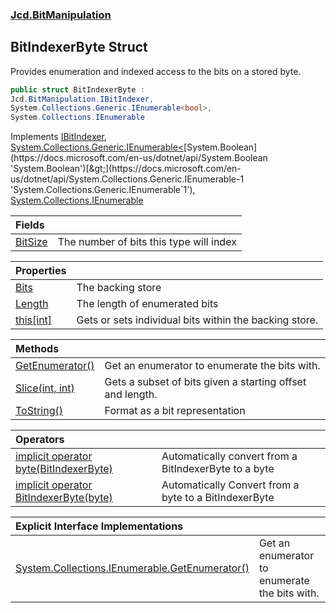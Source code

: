 ### [Jcd.BitManipulation](Jcd.BitManipulation.md 'Jcd.BitManipulation')

## BitIndexerByte Struct

Provides enumeration and indexed access to the bits on a stored byte.

```csharp
public struct BitIndexerByte :
Jcd.BitManipulation.IBitIndexer,
System.Collections.Generic.IEnumerable<bool>,
System.Collections.IEnumerable
```

Implements [IBitIndexer](Jcd.BitManipulation.IBitIndexer.md 'Jcd.BitManipulation.IBitIndexer'), [System.Collections.Generic.IEnumerable&lt;](https://docs.microsoft.com/en-us/dotnet/api/System.Collections.Generic.IEnumerable-1 'System.Collections.Generic.IEnumerable`1')[System.Boolean](https://docs.microsoft.com/en-us/dotnet/api/System.Boolean 'System.Boolean')[&gt;](https://docs.microsoft.com/en-us/dotnet/api/System.Collections.Generic.IEnumerable-1 'System.Collections.Generic.IEnumerable`1'), [System.Collections.IEnumerable](https://docs.microsoft.com/en-us/dotnet/api/System.Collections.IEnumerable 'System.Collections.IEnumerable')

| Fields                                                                                                |                                         |
|:------------------------------------------------------------------------------------------------------|:----------------------------------------|
| [BitSize](Jcd.BitManipulation.BitIndexerByte.BitSize.md 'Jcd.BitManipulation.BitIndexerByte.BitSize') | The number of bits this type will index |

| Properties                                                                                                  |                                                        |
|:------------------------------------------------------------------------------------------------------------|:-------------------------------------------------------|
| [Bits](Jcd.BitManipulation.BitIndexerByte.Bits.md 'Jcd.BitManipulation.BitIndexerByte.Bits')                | The backing store                                      |
| [Length](Jcd.BitManipulation.BitIndexerByte.Length.md 'Jcd.BitManipulation.BitIndexerByte.Length')          | The length of enumerated bits                          |
| [this[int]](Jcd.BitManipulation.BitIndexerByte.this[int].md 'Jcd.BitManipulation.BitIndexerByte.this[int]') | Gets or sets individual bits within the backing store. |

| Methods                                                                                                                       |                                                           |
|:------------------------------------------------------------------------------------------------------------------------------|:----------------------------------------------------------|
| [GetEnumerator()](Jcd.BitManipulation.BitIndexerByte.GetEnumerator().md 'Jcd.BitManipulation.BitIndexerByte.GetEnumerator()') | Get an enumerator to enumerate the bits with.             |
| [Slice(int, int)](Jcd.BitManipulation.BitIndexerByte.Slice(int,int).md 'Jcd.BitManipulation.BitIndexerByte.Slice(int, int)')  | Gets a subset of bits given a starting offset and length. |
| [ToString()](Jcd.BitManipulation.BitIndexerByte.ToString().md 'Jcd.BitManipulation.BitIndexerByte.ToString()')                | Format as a bit representation                            |

| Operators                                                                                                                                                                                                                     |                                                       |
|:------------------------------------------------------------------------------------------------------------------------------------------------------------------------------------------------------------------------------|:------------------------------------------------------|
| [implicit operator byte(BitIndexerByte)](Jcd.BitManipulation.BitIndexerByte.op_Implicitbyte(Jcd.BitManipulation.BitIndexerByte).md 'Jcd.BitManipulation.BitIndexerByte.op_Implicit byte(Jcd.BitManipulation.BitIndexerByte)') | Automatically convert from a BitIndexerByte to a byte |
| [implicit operator BitIndexerByte(byte)](Jcd.BitManipulation.BitIndexerByte.op_ImplicitJcd.BitManipulation.BitIndexerByte(byte).md 'Jcd.BitManipulation.BitIndexerByte.op_Implicit Jcd.BitManipulation.BitIndexerByte(byte)') | Automatically Convert from a byte to a BitIndexerByte |

| Explicit Interface Implementations                                                                                                                                                                                         |                                               |
|:---------------------------------------------------------------------------------------------------------------------------------------------------------------------------------------------------------------------------|:----------------------------------------------|
| [System.Collections.IEnumerable.GetEnumerator()](Jcd.BitManipulation.BitIndexerByte.System.Collections.IEnumerable.GetEnumerator().md 'Jcd.BitManipulation.BitIndexerByte.System.Collections.IEnumerable.GetEnumerator()') | Get an enumerator to enumerate the bits with. |

